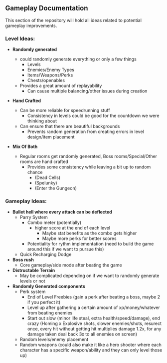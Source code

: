 ## Gameplay Documentation

This section of the repository will hold all ideas related to potential gameplay improvements. 

### Level Ideas: 
- **Randomly generated**
    - could randomly generate everything or only a few things
        - Levels
        - Enemies/Enemy Types
        - Items/Weapons/Perks
        - Chests/openables 
    - Provides a great amount of replayability
        - Can cause multiple balancing/other issues during creation
        
- **Hand Crafted** 
    - Can be more reliable for speedrunning stuff
        - Consistency in levels could be good for the countdown we were thinking about
    - Can ensure that there are beautiful backgrounds
        - Prevents random generation from creating errors in level design/item placement
        
- **Mix Of Both** 
    - Regular rooms get randomly generated, Boss rooms/Special/Other rooms are hand crafted 
        - Provides some consistency while leaving a bit up to random chance
            - (Dead Cells)
            - (Spelunky)
            - (Enter the Gungeon)
        
        
### Gameplay Ideas:
- **Bullet hell where every attack can be deflected**
    - Parry System
        - Combo meter (potentially)
            - higher score at the end of each level
                - Maybe stat benefits as the combo gets higher
                - Maybe more perks for better scores
        - Potentiality for rythm implementation (need to build the game around this if we want to pursue this)
    - Quick Recharging Dodge  
- **Boss rush**
    - Core gameplay/side mode after beating the game
- **Distructable Terrain**
    - May be complicated depending on if we want to randomly generate levels or not
- **Randomly Generated components**
    - Perk system
        - End of Level Freebies (gain a perk after beating a boss, maybe 2 if you perfect it)
        - Level up after gathering a certain amount of xp/money/whatever from beating enemies
        - Start out slow (minor life steal, extra health/speed/damage), end crazy (Homing x Explosive shots, slower enemies/shots, resurect once, every hit without getting hit multiplies damage 1.2x, for any damage taken deal back 3x to all enemies on screen)
    - Random levels/enemy placement
    - Random weapons (could also make it like a hero shooter where each character has a specific weapon/ability and they can only level those up)



